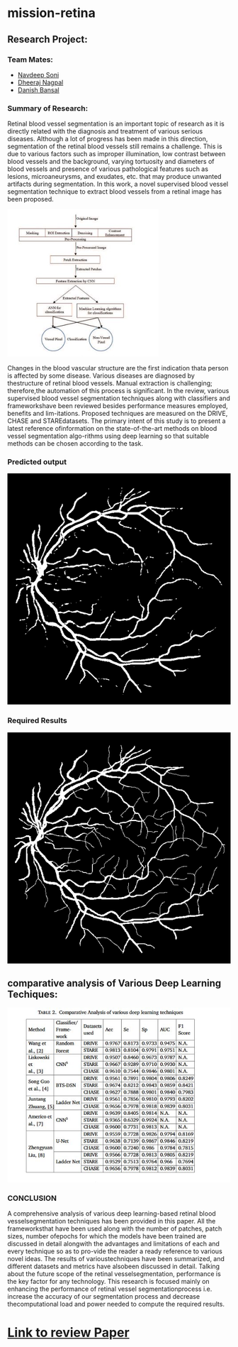 # mission-retina

## Research Project:
### Team Mates: 
- [Navdeep Soni](https://www.linkedin.com/in/navdeep-singh-62b55990/)
- [Dheeraj Nagpal](https://www.linkedin.com/in/dheeraj-nagpal-861a5a169/)
- [Danish Bansal](https://www.linkedin.com/in/danish--bansal/)


### Summary of Research:
Retinal blood vessel segmentation is an important topic of research as it is directly related with the diagnosis and treatment of various serious diseases. Although a lot of progress has been made in this direction, segmentation of the retinal blood vessels still remains a challenge. This is due to various factors such as improper illumination, low contrast between blood vessels and the background, varying tortuosity and diameters of blood vessels and presence of various pathological features such as lesions, microaneurysms, and exudates, etc. that may produce unwanted artifacts during segmentation. In this work, a novel supervised blood vessel segmentation technique to extract blood vessels from a retinal image has been proposed. 

![alt text](https://github.com/Dheeraj-1999/images/blob/master/research%20model%20structure.JPG?raw=true)

Changes in the blood vascular structure are the first indication thata person is affected by some disease.  Various diseases are diagnosed by thestructure of retinal blood vessels.  Manual extraction is challenging; therefore,the automation of this process is significant.  In the review, various supervised blood  vessel  segmentation  techniques  along  with  classifiers  and  frameworkshave been reviewed besides performance measures employed, benefits and lim-itations.  Proposed techniques are measured on the DRIVE, CHASE and STAREdatasets.   The primary intent of this study is to present a latest reference ofinformation on the state-of-the-art methods on blood vessel segmentation algo-rithms using deep learning so that suitable methods can be chosen according to the task.

### Predicted output
![alt text](https://github.com/Dheeraj-1999/images/blob/master/RF_model_n_estimator_50_random_state_10_depth_10_class_weight_manual_2_Njobs1MinLeaf5.png?raw=true)

### Required Results
![alt text](https://github.com/Dheeraj-1999/images/blob/master/01_manual1.gif?raw=true)

## comparative analysis of Various Deep Learning Techiques:
![alt text](https://github.com/Dheeraj-1999/images/blob/master/compative%20analysis%20of%20various%20techneques.JPG?raw=true)

### CONCLUSION 
A comprehensive analysis of various deep learning-based retinal blood vesselsegmentation techniques has been provided in this paper.  All the frameworksthat have been used along with the number of patches, patch sizes, number ofepochs for which the models have been trained are discussed in detail alongwith the advantages and limitations of each and every technique so as to pro-vide the reader a ready reference to various novel ideas.  The results of varioustechniques have been summarized, and different datasets and metrics have alsobeen discussed in detail.  Talking about the future scope of the retinal vesselsegmentation, performance is the key factor for any technology. This research is focused mainly on enhancing the performance of retinal vessel segmentationprocess i.e. increase the accuracy of our segmentation process and decrease thecomputational load and power needed to compute the required results.

# [Link to review Paper](https://research-publication.com/wp-content/uploads/2020/vol-9-n6/AMSJ-2020-N6-62.pdf)



